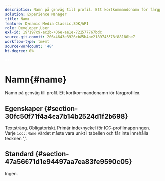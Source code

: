 ```yaml
---
description: Namn på genväg till profil. Ett kortkommandonamn för färgprofilen.
solution: Experience Manager
title: Namn
feature: Dynamic Media Classic,SDK/API
role: Developer,User
exl-id: 197197c9-ac2b-406e-ae1e-722577767bdc
source-git-commit: 206e4643e3926cb85b4be2189743578f88180be7
workflow-type: tm+mt
source-wordcount: '48'
ht-degree: 0%

---
```


# Namn{#name}

Namn på genväg till profil. Ett kortkommandonamn för färgprofilen.

## Egenskaper {#section-30fc50f71f4a4ea7b14b2524d1f2b698}

Textsträng. Obligatoriskt. Primär indexnyckel för ICC-profilmappningen. Varje `icc::Name` värdet måste vara unikt i tabellen och får inte innehålla tecknen &#39;,&#39;.

## Standard {#section-47a56671d1e94497aa7ea83fe9590c05}

Ingen.
